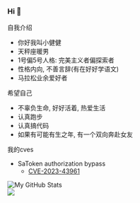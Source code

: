 ### Hi 👋
自我介绍
- 你好我叫小健健
- 天秤座暖男
- 1号偏5号人格: 完美主义者偏探索者
- 性格内向, 不善言辞(有在好好学语文)
- 马拉松业余爱好者

希望自己
- 不辜负生命, 好好活着, 热爱生活
- 认真跑步
- 认真搞代码
- 如果有可能有生之年, 有一个双向奔赴女友

我的cves
- SaToken authorization bypass
  - [CVE-2023-43961](https://github.com/dromara/Sa-Token/issues/511)

![My GitHub Stats](https://github-readme-stats.vercel.app/api?username=x-j-j&show_icons=true&theme=merko)   
![](https://komarev.com/ghpvc/?username=x-j-j&label=Visitors&color=116262)
